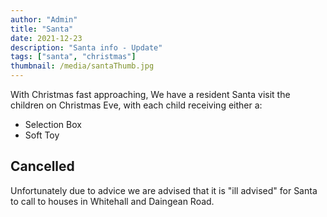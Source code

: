 ```yaml
---
author: "Admin"
title: "Santa"
date: 2021-12-23
description: "Santa info - Update"
tags: ["santa", "christmas"]
thumbnail: /media/santaThumb.jpg
---
```

With Christmas fast approaching, We have a resident Santa visit the children on Christmas Eve, with each child receiving either a:   
- Selection Box    
- Soft Toy    
## <b>Cancelled</b>   
Unfortunately due to advice we are advised that it is "ill advised" for Santa to call to houses in Whitehall and Daingean Road.
